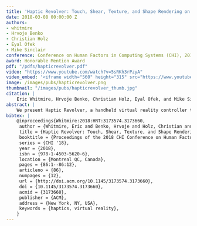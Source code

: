 ```yaml
---
title: 'Haptic Revolver: Touch, Shear, Texture, and Shape Rendering on a Reconfigurable Virtual Reality Controller'
date: 2018-03-08 00:00:00 Z
authors:
- whitmire
- Hrvoje Benko
- Christian Holz
- Eyal Ofek
- Mike Sinclair
conference: Conference on Human Factors in Computing Systems (CHI), 2018
award: Honorable Mention Award
pdf: "/pdfs/hapticrevolver.pdf"
video: "https://www.youtube.com/watch?v=5sRKh3rPzyA"
video_embed: '<iframe width="560" height="315" src="https://www.youtube.com/embed/5sRKh3rPzyA" frameborder="0" allowfullscreen></iframe>'
image: /images/pubs/hapticrevolver.png
thumbnail: "/images/pubs/hapticrevolver_thumb.jpg"
citation: |
    Eric Whitmire, Hrvoje Benko, Christian Holz, Eyal Ofek, and Mike Sinclair. 2018. Haptic Revolver: Touch, Shear, Texture, and Shape Rendering on a Reconfigurable Virtual Reality Controller. In Proceedings of the 2018 CHI Conference on Human Factors in Computing Systems (CHI '18). ACM, New York, NY, USA, Paper 86, 12 pages. DOI: https://doi.org/10.1145/3173574.3173660
abstract: |
    We present Haptic Revolver, a handheld virtual reality controller that renders fingertip haptics when interacting with virtual surfaces. Haptic Revolver's core haptic element is an actuated wheel that raises and lowers underneath the finger to render contact with a virtual surface. As the user's finger moves along the surface of an object, the controller spins the wheel to render shear forces and motion under the fingertip. The wheel is interchangeable and can contain physical textures, shapes, edges, or active elements to provide different sensations to the user. Because the controller is spatially tracked, these physical features can be spatially registered with the geometry of the virtual environment and rendered on-demand. We evaluated Haptic Revolver in two studies to understand how wheel speed and direction impact perceived realism. We also report qualitative feedback from users who explored three application scenarios with our controller.
bibtex: |
    @inproceedings{Whitmire:2018:HRT:3173574.3173660,
     author = {Whitmire, Eric and Benko, Hrvoje and Holz, Christian and Ofek, Eyal and Sinclair, Mike},
     title = {Haptic Revolver: Touch, Shear, Texture, and Shape Rendering on a Reconfigurable Virtual Reality Controller},
     booktitle = {Proceedings of the 2018 CHI Conference on Human Factors in Computing Systems},
     series = {CHI '18},
     year = {2018},
     isbn = {978-1-4503-5620-6},
     location = {Montreal QC, Canada},
     pages = {86:1--86:12},
     articleno = {86},
     numpages = {12},
     url = {http://doi.acm.org/10.1145/3173574.3173660},
     doi = {10.1145/3173574.3173660},
     acmid = {3173660},
     publisher = {ACM},
     address = {New York, NY, USA},
     keywords = {haptics, virtual reality},
    }
---
```

